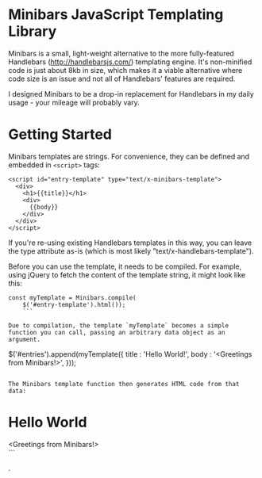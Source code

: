 # Minibars JavaScript Templating Library

Minibars is a small, light-weight alternative to the more fully-featured Handlebars (http://handlebarsjs.com/) templating engine. It's non-minified code is just about 8kb in size, which makes it a viable alternative where code size is an issue and not all of Handlebars' features are required.

I designed Minibars to be a drop-in replacement for Handlebars in my daily usage - your mileage will probably vary.

# Getting Started

Minibars templates are strings. For convenience, they can be defined and embedded in `<script>` tags:

```
<script id="entry-template" type="text/x-minibars-template">
  <div>
    <h1>{{title}}</h1>
    <div>
      {{body}}
    </div>
  </div>
</script>
```

If you're re-using existing Handlebars templates in this way, you can leave the type attribute as-is (which is most likely "text/x-handlebars-template").

Before you can use the template, it needs to be compiled. For example, using jQuery to fetch the content of the template string, it might look like this:

```
const myTemplate = Minibars.compile(
    $('#entry-template').html());
    ```
  
Due to compilation, the template `myTemplate` becomes a simple function you can call, passing an arbitrary data object as an argument. 

```
$('#entries').append(myTemplate({
    title : 'Hello World!',
    body : '<Greetings from Minibars!>',
    }));
 ```

The Minibars template function then generates HTML code from that data:

```
<div>
    <h1>Hello World</h1>
    <div>
      &lt;Greetings from Minibars!&gt;
    </div>
  </div>
  ```
  
.